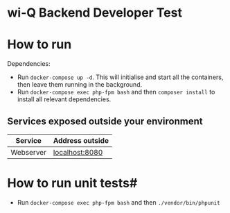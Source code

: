 wi-Q Backend Developer Test
==================================

# How to run #

Dependencies:

  * Run `docker-compose up -d`. This will initialise and start all the containers, then leave them running in the background.
  * Run `docker-compose exec php-fpm bash` and then `composer install` to install all relevant dependencies.
  
## Services exposed outside your environment ##


Service|Address outside
------|---------
Webserver|[localhost:8080](http://localhost:8080)

# How to run unit tests#
  * Run `docker-compose exec php-fpm bash` and then `./vendor/bin/phpunit` 